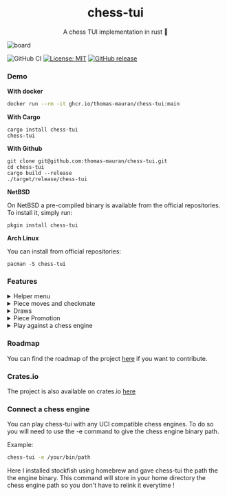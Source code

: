 <div align="center">
<h1>chess-tui</h1>
A chess TUI implementation in rust 🦀
</div>


![board](./examples/demo.gif)

![GitHub CI](https://github.com/thomas-mauran/chess-tui/actions/workflows/flow_test_build_push.yml/badge.svg)
[![License: MIT](https://img.shields.io/badge/License-MIT-yellow.svg)](https://opensource.org/licenses/MIT)
[![GitHub release](https://img.shields.io/github/v/release/thomas-mauran/chess-tui?color=success)](https://github.com/thomas-mauran/chess-tui/releases/latest)

### Demo

**With docker**

```bash
docker run --rm -it ghcr.io/thomas-mauran/chess-tui:main
```

**With Cargo**

```
cargo install chess-tui
chess-tui
```

**With Github**

```
git clone git@github.com:thomas-mauran/chess-tui.git
cd chess-tui
cargo build --release
./target/release/chess-tui
```

**NetBSD**

On NetBSD a pre-compiled binary is available from the official repositories. To install it, simply run:

```
pkgin install chess-tui
```

**Arch Linux**

You can install from official repositories:

```
pacman -S chess-tui
```

### Features

<details>
  <summary>Helper menu</summary>
  <img src="./examples/helper.gif" alt="Helper menu" />
</details>

<details>
  <summary>Piece moves and checkmate</summary>
  <img src="./examples/demo.gif" alt="Helper menu" />
</details>
<details>
  <summary>Draws</summary>
  <ul>
  <li>Stalemate</li>
  <li>50 moves rules</li>
  <li>3 time repetition of the same position</li>
  </ul>
</details>
<details>
  <summary>Piece Promotion</summary>
  no demo available yet
</details>
<details>
  <summary>Play against a chess engine</summary>
  <img src="./examples/play_against_bot.gif" alt="Play against a chess engine" />
</details>

### Roadmap

You can find the roadmap of the project [here](https://github.com/users/thomas-mauran/projects/4) if you want to contribute.

### Crates.io

The project is also available on crates.io [here](https://crates.io/crates/chess-tui)

### Connect a chess engine

You can play chess-tui with any UCI compatible chess engines. To do so you will need to use the -e command to give the chess engine binary path.

Example:

```bash
chess-tui -e /your/bin/path
```

Here I installed stockfish using homebrew and gave chess-tui the path the the engine binary.
This command will store in your home directory the chess engine path so you don't have to relink it everytime !
